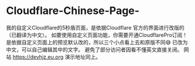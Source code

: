 # Cloudflare-Chinese-Page-
我的自定义Cloudflare的5秒盾页面，是依据Cloudflare 官方的界面进行改版的（已翻译为中文）。 
如要使用自定义页面功能，你需要开通CloudflarePro订阅！ 
是依据自定义页面上的预览默认改的，所以三个小点看上去和原版不同😅 
已改为中文，可以自己编辑其中的文字。 避免了部分访问者因看不懂英文直接关闭。
网站 https://devhjz.eu.org 
演示地址同上。
